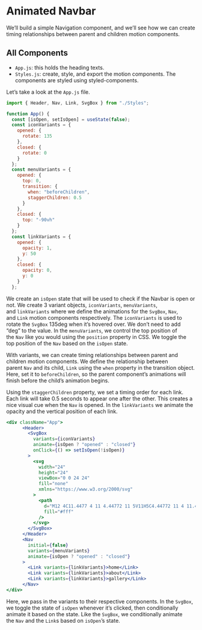 # Animated Navbar

We’ll build a simple Navigation component, and we’ll see how we can create timing relationships between parent and children motion components.

## All Components

- `App.js`: this holds the heading texts.
- `Styles.js`: create, style, and export the motion components. The components are styled using styled-components.

Let’s take a look at the `App.js` file.

```jsx
import { Header, Nav, Link, SvgBox } from "./Styles";

function App() {
  const [isOpen, setIsOpen] = useState(false);
  const iconVariants = {
    opened: {
      rotate: 135
    },
    closed: {
      rotate: 0
    }
  };
  const menuVariants = {
    opened: {
      top: 0,
      transition: {
        when: "beforeChildren",
        staggerChildren: 0.5
      }
    },
    closed: {
      top: "-90vh"
    }
  };
  const linkVariants = {
    opened: {
      opacity: 1,
      y: 50
    },
    closed: {
      opacity: 0,
      y: 0
    }
  };

```

We create an `isOpen` state that will be used to check if the Navbar is open or not. We create 3 variant objects, `iconVariants`, `menuVariants`, and `linkVariants` where we define the animations for the `SvgBox`, `Nav`, and `Link` motion components respectively. The `iconVariants` is used to rotate the `SvgBox` 135deg when it’s hovered over. We don’t need to add “deg” to the value. In the `menuVariants`, we control the top position of the `Nav` like you would using the `position` property in CSS. We toggle the top position of the `Nav` based on the `isOpen` state.

With variants, we can create timing relationships between parent and children motion components. We define the relationship between parent `Nav` and its child, `Link` using the `when` property in the transition object. Here, set it to `beforeChildren`, so the parent component’s animations will finish before the child’s animation begins.

Using the `staggerChildren` property, we set a timing order for each link. Each link will take 0.5 seconds to appear one after the other. This creates a nice visual cue when the `Nav` is opened. In the `linkVariants` we animate the opacity and the vertical position of each link.

```jsx
<div className="App">
      <Header>
        <SvgBox
          variants={iconVariants}
          animate={isOpen ? "opened" : "closed"}
          onClick={() => setIsOpen(!isOpen)}
        >
          <svg
            width="24"
            height="24"
            viewBox="0 0 24 24"
            fill="none"
            xmlns="https://www.w3.org/2000/svg"
          >
            <path
              d="M12 4C11.4477 4 11 4.44772 11 5V11H5C4.44772 11 4 11.4477 4 12C4 12.5523 4.44772 13 5 13H11V19C11 19.5523 11.4477 20 12 20C12.5523 20 13 19.5523 13 19V13H19C19.5523 13 20 12.5523 20 12C20 11.4477 19.5523 11 19 11H13V5C13 4.44772 12.5523 4 12 4Z"
              fill="#fff"
            />
          </svg>
        </SvgBox>
      </Header>
      <Nav
        initial={false}
        variants={menuVariants}
        animate={isOpen ? "opened" : "closed"}
      >
        <Link variants={linkVariants}>home</Link>
        <Link variants={linkVariants}>about</Link>
        <Link variants={linkVariants}>gallery</Link>
      </Nav>
</div>
```

Here, we pass in the variants to their respective components. In the `SvgBox`, we toggle the state of `isOpen` whenever it’s clicked, then conditionally animate it based on the state. Like the `SvgBox`, we conditionally animate the `Nav` and the `Link`s based on `isOpen`’s state.